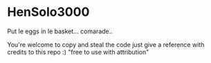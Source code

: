 # HenSolo3000
Put le eggs in le basket... comarade.. 

You're welcome to copy and steal the code just give a reference with credits to this repo :)  "free to use with attribution"
